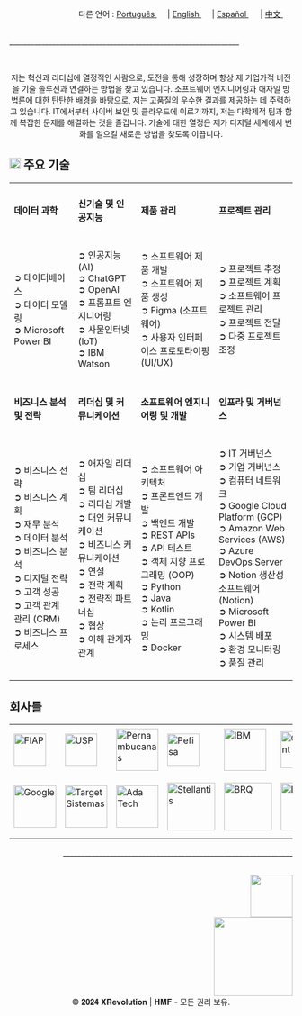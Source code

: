 <div align="right">
  다른 언어 : <a href="https://github.com/LlynS2/LLYNS2/tree/Português" target="_blank">Português <img src="https://github.com/user-attachments/assets/fa0289cd-3feb-4b62-a6b5-19d80a95a50c" width="15"></a> | <a href="https://github.com/LlynS2/LLYNS2" target="_blank">English <img src="https://github.com/user-attachments/assets/8e065c04-101a-4fd8-814c-b8e6778fca1a" width="15"></a> | <a href="https://github.com/LlynS2/LLYNS2/tree/Español" target="_blank">Español <img src="https://github.com/user-attachments/assets/0a4eb85c-cd21-43fc-bd98-7c1042f7b08e" width="17"></a> | <a href="https://github.com/LlynS2/LLYNS2/tree/中文" target="_blank">中文 <img src="https://github.com/user-attachments/assets/e3939437-846c-452f-b2a8-ec4dc394d7d9" width="17"></a>
</div><br>

<p>________________________________________________________________</p><br>

<div>
  <p align="center">저는 혁신과 리더십에 열정적인 사람으로, 도전을 통해 성장하며 항상 제 기업가적 비전을 기술 솔루션과 연결하는 방법을 찾고 있습니다. 소프트웨어 엔지니어링과 애자일 방법론에 대한 탄탄한 배경을 바탕으로, 저는 고품질의 우수한 결과를 제공하는 데 주력하고 있습니다.
     IT에서부터 사이버 보안 및 클라우드에 이르기까지, 저는 다학제적 팀과 함께 복잡한 문제를 해결하는 것을 즐깁니다. 기술에 대한 열정은 제가 디지털 세계에서 변화를 일으킬 새로운 방법을 찾도록 이끕니다.</p>
  <h2><img src="https://github.com/user-attachments/assets/16197bf7-21e8-4029-a37a-1a3c88a1c624" width="20"> 주요 기술</h2>  
    <table>
    <tbody>
        <tr>
            <td><h4>데이터 과학</h4></td>
            <td><h4>신기술 및 인공지능</h4></td>
            <td><h4>제품 관리</h4></td>
            <td><h4>프로젝트 관리</h4></td>
            <tr><td>
               <p>
                  ➲ 데이터베이스<br>
                  ➲ 데이터 모델링<br>
                  ➲ Microsoft Power BI
               </p>
            </td>
            <td>
               <p>
                  ➲ 인공지능 (AI)<br>
                  ➲ ChatGPT<br>
                  ➲ OpenAI<br>
                  ➲ 프롬프트 엔지니어링<br>
                  ➲ 사물인터넷 (IoT)<br>
                  ➲ IBM Watson
               </p>
            </td>
            <td>
                <p>
                  ➲ 소프트웨어 제품 개발<br>
                  ➲ 소프트웨어 제품 생성<br>
                  ➲ Figma (소프트웨어)<br>
                  ➲ 사용자 인터페이스 프로토타이핑 (UI/UX)
                </p>
            </td>
            <td>
                <p>
                  ➲ 프로젝트 추정<br>
                  ➲ 프로젝트 계획<br>
                  ➲ 소프트웨어 프로젝트 관리<br>
                  ➲ 프로젝트 전달<br>
                  ➲ 다중 프로젝트 조정
                </p>
            </td>
        </tr>
        <tr>
          <td><h4>비즈니스 분석 및 전략</h4></td>
            <td><h4>리더십 및 커뮤니케이션</h4></td>
            <td><h4>소프트웨어 엔지니어링 및 개발</h4></td>
            <td><h4>인프라 및 거버넌스</h4></td>
            <tr><td>
                <p>
                  ➲ 비즈니스 전략<br>
                  ➲ 비즈니스 계획<br>
                  ➲ 재무 분석<br>
                  ➲ 데이터 분석<br>
                  ➲ 비즈니스 분석<br>
                  ➲ 디지털 전략<br>
                  ➲ 고객 성공<br>
                  ➲ 고객 관계 관리 (CRM)<br>
                  ➲ 비즈니스 프로세스
                </p>
            </td>
            <td>
                <p>
                  ➲ 애자일 리더십<br>
                  ➲ 팀 리더십<br>
                  ➲ 리더십 개발<br>
                  ➲ 대인 커뮤니케이션<br>
                  ➲ 비즈니스 커뮤니케이션<br>
                  ➲ 연설<br>
                  ➲ 전략 계획<br>
                  ➲ 전략적 파트너십<br>
                  ➲ 협상<br>
                  ➲ 이해 관계자 관계
                </p>
            </td>
            <td>
                <p>
                  ➲ 소프트웨어 아키텍처<br>
                  ➲ 프론트엔드 개발<br>
                  ➲ 백엔드 개발<br>
                  ➲ REST APIs<br>
                  ➲ API 테스트<br>
                  ➲ 객체 지향 프로그래밍 (OOP)<br>
                  ➲ Python<br>
                  ➲ Java<br>
                  ➲ Kotlin<br>
                  ➲ 논리 프로그래밍<br>
                  ➲ Docker
                </p>
            </td>
            <td>
                <p>
                  ➲ IT 거버넌스<br>
                  ➲ 기업 거버넌스<br>
                  ➲ 컴퓨터 네트워크<br>
                  ➲ Google Cloud Platform (GCP)<br>
                  ➲ Amazon Web Services (AWS)<br>
                  ➲ Azure DevOps Server<br>
                  ➲ Notion 생산성 소프트웨어 (Notion)<br>
                  ➲ Microsoft Power BI<br>
                  ➲ 시스템 배포<br>
                  ➲ 환경 모니터링<br>
                  ➲ 품질 관리
                </p>
            </td>
        </tr>
    </tbody>
 </table>
</div>
<div>
  <h2>회사들</h2>
  <table>
    <tbody>
      <tr>
        <td><img src="https://github.com/user-attachments/assets/25d8d17c-e721-4885-a8b9-c41ed10bbacf" alt="FIAP" width="57"></td>
        <td><img src="https://github.com/user-attachments/assets/8f6553f2-6de7-4f5c-bd7c-a4e1ded3f6a7" alt="USP" width="57"></td>
        <td><img src="https://github.com/user-attachments/assets/371788ba-379a-464f-980e-3265221fcca8" alt="Pernambucanas" width="75"></td>
        <td><img src="https://github.com/user-attachments/assets/ec8dcdc6-f30c-4276-a032-da2fb459908e" alt="Pefisa" width="57"></td>
        <td><img src="https://github.com/user-attachments/assets/4d043c02-2fb4-4042-a2c4-41219c214373" alt="IBM" width="75"></td>
        <td><img src="https://github.com/user-attachments/assets/96987f7c-8781-4664-a089-b25485e197f5" alt="Globant" width="65"></td>
        <td><img src="https://github.com/user-attachments/assets/41616e29-7bff-4bae-8523-684ff3dd9ca1" alt="Alura" width="65"></td>
        <td><img src="https://github.com/user-attachments/assets/df9c855f-95f3-4892-adb4-508dac3655e2" alt="MIT" width="85"></td>
      </tr>
      <tr>
        <td><img src="https://github.com/user-attachments/assets/5841fa53-601e-46d4-b875-1efcf8652d08" alt="Google" width="75"></td>
        <td><img src="https://github.com/user-attachments/assets/c1e293ac-75d0-41d6-9143-d09715e89830" alt="Target Sistemas" width="75"></td>
        <td><img src="https://github.com/user-attachments/assets/44f293f0-c32c-42e8-a3f2-a6f692ccc408" alt="Ada Tech" width="75"></td>
        <td><img src="https://github.com/user-attachments/assets/874b4429-14cf-414e-9a84-82b1a3e5740a" alt="Stellantis" width="85"></td>
        <td><img src="https://github.com/user-attachments/assets/fd28537e-69e3-4a1a-8b56-e2658d3835bb" alt="BRQ" width="85"></td>
        <td><img src="https://github.com/user-attachments/assets/f0b68583-1b7d-44c6-bbc4-7f8aeda99b3b" alt="BAYER" width="85"></td>
        <td><img src="https://github.com/user-attachments/assets/612541d8-e2fb-4b0d-b132-c907ff819358" alt="Harvard University" width="95"></td>
        <td><img src="https://github.com/user-attachments/assets/06ac6c2d-651a-4ed5-90aa-f4aecbee5a1d" alt="Harvard Business Publishing Education" width="105"></td>
      </tr>
    </tbody>
  </table>
</div>

<p align="right">________________________________________________________________</p><br>

<div align="right">
    <a href="https://www.linkedin.com/in/hevellyn-mc-frei-mba-079020219" target="_blank"><img src="https://github.com/user-attachments/assets/d9518f71-5305-45e2-b37e-b88b10870fd5" width="75"></a><br>
    <img src="https://github.com/user-attachments/assets/263ef797-0dff-4f87-85d4-879835c04883" width="140">
</div>
<div align="center">
   <footer>
        &copy; 𝟐𝟎𝟐𝟒 𝐗𝐑𝐞𝐯𝐨𝐥𝐮𝐭𝐢𝐨𝐧 | 𝐇𝐌𝐅 - 모든 권리 보유.
    </footer>
</div>

